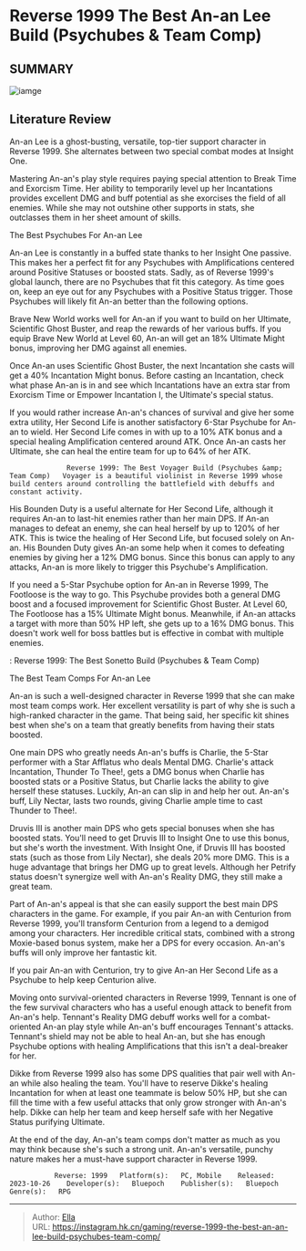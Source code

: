 # Reverse 1999 The Best An-an Lee Build (Psychubes &amp; Team Comp)


## SUMMARY 

![iamge](https://static1.srcdn.com/wordpress/wp-content/uploads/2023/11/reverse-1999-the-best-an-an-lee-build-psychubes-team-comp.jpg)

## Literature Review

An-an Lee is a ghost-busting, versatile, top-tier support character in Reverse 1999. She alternates between two special combat modes at Insight One.





Mastering An-an&#39;s play style requires paying special attention to Break Time and Exorcism Time. Her ability to temporarily level up her Incantations provides excellent DMG and buff potential as she exorcises the field of all enemies. While she may not outshine other supports in stats, she outclasses them in her sheet amount of skills.





 The Best Psychubes For An-an Lee 
          



An-an Lee is constantly in a buffed state thanks to her Insight One passive. This makes her a perfect fit for any Psychubes with Amplifications centered around Positive Statuses or boosted stats. Sadly, as of Reverse 1999&#39;s global launch, there are no Psychubes that fit this category. As time goes on, keep an eye out for any Psychubes with a Positive Status trigger. Those Psychubes will likely fit An-an better than the following options.




Brave New World works well for An-an if you want to build on her Ultimate, Scientific Ghost Buster, and reap the rewards of her various buffs. If you equip Brave New World at Level 60, An-an will get an 18% Ultimate Might bonus, improving her DMG against all enemies.

Once An-an uses Scientific Ghost Buster, the next Incantation she casts will get a 40% Incantation Might bonus. Before casting an Incantation, check what phase An-an is in and see which Incantations have an extra star from Exorcism Time or Empower Incantation I, the Ultimate&#39;s special status.




If you would rather increase An-an&#39;s chances of survival and give her some extra utility, Her Second Life is another satisfactory 6-Star Psychube for An-an to wield. Her Second Life comes in with up to a 10% ATK bonus and a special healing Amplification centered around ATK. Once An-an casts her UItimate, she can heal the entire team for up to 64% of her ATK.

                  Reverse 1999: The Best Voyager Build (Psychubes &amp; Team Comp)   Voyager is a beautiful violinist in Reverse 1999 whose build centers around controlling the battlefield with debuffs and constant activity.   

His Bounden Duty is a useful alternate for Her Second Life, although it requires An-an to last-hit enemies rather than her main DPS. If An-an manages to defeat an enemy, she can heal herself by up to 120% of her ATK. This is twice the healing of Her Second Life, but focused solely on An-an. His Bounden Duty gives An-an some help when it comes to defeating enemies by giving her a 12% DMG bonus. Since this bonus can apply to any attacks, An-an is more likely to trigger this Psychube&#39;s Amplification.




If you need a 5-Star Psychube option for An-an in Reverse 1999, The Footloose is the way to go. This Psychube provides both a general DMG boost and a focused improvement for Scientific Ghost Buster. At Level 60, The Footloose has a 15% Ultimate Might bonus. Meanwhile, if An-an attacks a target with more than 50% HP left, she gets up to a 16% DMG bonus. This doesn&#39;t work well for boss battles but is effective in combat with multiple enemies.

 : Reverse 1999: The Best Sonetto Build (Psychubes &amp; Team Comp)



 The Best Team Comps For An-an Lee 
         

An-an is such a well-designed character in Reverse 1999 that she can make most team comps work. Her excellent versatility is part of why she is such a high-ranked character in the game. That being said, her specific kit shines best when she&#39;s on a team that greatly benefits from having their stats boosted.




One main DPS who greatly needs An-an&#39;s buffs is Charlie, the 5-Star performer with a Star Afflatus who deals Mental DMG. Charlie&#39;s attack Incantation, Thunder To Thee!, gets a DMG bonus when Charlie has boosted stats or a Positive Status, but Charlie lacks the ability to give herself these statuses. Luckily, An-an can slip in and help her out. An-an&#39;s buff, Lily Nectar, lasts two rounds, giving Charlie ample time to cast Thunder to Thee!.

Druvis III is another main DPS who gets special bonuses when she has boosted stats. You&#39;ll need to get Druvis III to Insight One to use this bonus, but she&#39;s worth the investment. With Insight One, if Druvis III has boosted stats (such as those from Lily Nectar), she deals 20% more DMG. This is a huge advantage that brings her DMG up to great levels. Although her Petrify status doesn&#39;t synergize well with An-an&#39;s Reality DMG, they still make a great team.

Part of An-an&#39;s appeal is that she can easily support the best main DPS characters in the game. For example, if you pair An-an with Centurion from Reverse 1999, you&#39;ll transform Centurion from a legend to a demigod among your characters. Her incredible critical stats, combined with a strong Moxie-based bonus system, make her a DPS for every occasion. An-an&#39;s buffs will only improve her fantastic kit.






If you pair An-an with Centurion, try to give An-an Her Second Life as a Psychube to help keep Centurion alive.




Moving onto survival-oriented characters in Reverse 1999, Tennant is one of the few survival characters who has a useful enough attack to benefit from An-an&#39;s help. Tennant&#39;s Reality DMG debuff works well for a combat-oriented An-an play style while An-an&#39;s buff encourages Tennant&#39;s attacks. Tennant&#39;s shield may not be able to heal An-an, but she has enough Psychube options with healing Amplifications that this isn&#39;t a deal-breaker for her.

Dikke from Reverse 1999 also has some DPS qualities that pair well with An-an while also healing the team. You&#39;ll have to reserve Dikke&#39;s healing Incantation for when at least one teammate is below 50% HP, but she can fill the time with a few useful attacks that only grow stronger with An-an&#39;s help. Dikke can help her team and keep herself safe with her Negative Status purifying Ultimate.




At the end of the day, An-an&#39;s team comps don&#39;t matter as much as you may think because she&#39;s such a strong unit. An-an&#39;s versatile, punchy nature makes her a must-have support character in Reverse 1999.

               Reverse: 1999   Platform(s):   PC, Mobile    Released:   2023-10-26    Developer(s):   Bluepoch    Publisher(s):   Bluepoch    Genre(s):   RPG      

---

> Author: [Ella](https://instagram.hk.cn/)  
> URL: https://instagram.hk.cn/gaming/reverse-1999-the-best-an-an-lee-build-psychubes-team-comp/  

